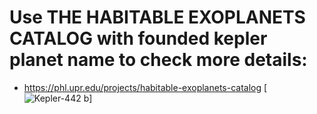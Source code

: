 # Use THE HABITABLE EXOPLANETS CATALOG with founded kepler planet name to check more details:
- https://phl.upr.edu/projects/habitable-exoplanets-catalog
[![Kepler-442 b](https://upload.wikimedia.org/wikipedia/commons/thumb/a/a3/Kepler442b%28comp%29.jpg/800px-Kepler442b%28comp%29.jpg)]